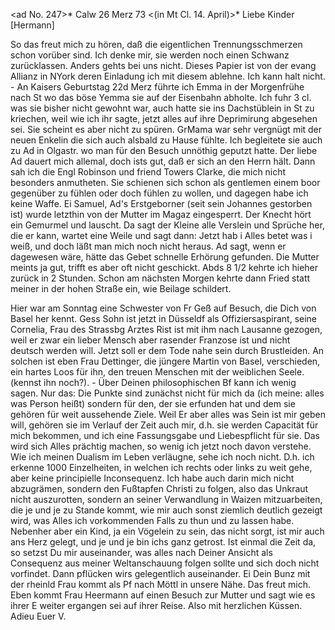 <ad No. 247>* Calw 26 Merz 73
 <(in Mt Cl. 14. April)>*
Liebe Kinder [Hermann]

So das freut mich zu hören, daß die eigentlichen Trennungsschmerzen schon vorüber sind. Ich denke mir, sie werden noch einen Schwanz zurücklassen. Anders gehts bei uns nicht. Dieses Papier ist von der evang Allianz in NYork deren Einladung ich mit diesem ablehne. Ich kann halt nicht. - An Kaisers Geburtstag 22d Merz führte ich Emma in der Morgenfrühe nach St wo das böse Yemma sie auf der Eisenbahn abholte. Ich fuhr 3 cl. was sie bisher nicht gewohnt war, auch hatte sie ins Dachstüblein in St zu kriechen, weil wie ich ihr sagte, jetzt alles auf ihre Deprimirung abgesehen sei. Sie scheint es aber nicht zu spüren. GrMama war sehr vergnügt mit der neuen Enkelin die sich auch alsbald zu Hause fühlte. Ich begleitete sie auch zu Ad in Olgastr. wo man für den Besuch unnöthig geputzt hatte. Der liebe Ad dauert mich allemal, doch ists gut, daß er sich an den Herrn hält. Dann sah ich die Engl Robinson und friend Towers Clarke, die mich nicht besonders anmutheten. Sie schienen sich schon als gentlemen einem boor gegenüber zu fühlen oder doch fühlen zu wollen, und dagegen habe ich keine Waffe. Ei Samuel, Ad's Erstgeborner (seit sein Johannes gestorben ist) wurde letzthin von der Mutter im Magaz eingesperrt. Der Knecht hört ein Gemurmel und lauscht. Da sagt der Kleine alle Verslein und Sprüche her, die er kann, wartet eine Weile und sagt dann: Jetzt hab i Alles betet was i weiß, und doch läßt man mich noch nicht heraus. Ad sagt, wenn er dagewesen wäre, hätte das Gebet schnelle Erhörung gefunden. Die Mutter meints ja gut, trifft es aber oft nicht geschickt. Abds 8 1/2 kehrte ich hieher zurück in 2 Stunden. Schon am nächsten Morgen kehrte dann Fried statt meiner in der hohen Straße ein, wie Beilage schildert.

Hier war am Sonntag eine Schwester von Fr Geß auf Besuch, die Dich von Basel her kennt. Gess Sohn ist jetzt in Düsseldf als Offiziersaspirant, seine Cornelia, Frau des Strassbg Arztes Rist ist mit ihm nach Lausanne gezogen, weil er zwar ein lieber Mensch aber rasender Franzose ist und nicht deutsch werden will. Jetzt soll er dem Tode nahe sein durch Brustleiden. An solchen ist eben Frau Dettinger, die jüngere Martin von Basel, verschieden, ein hartes Loos für ihn, den treuen Menschen mit der weiblichen Seele. (kennst ihn noch?). - Über Deinen philosophischen Bf kann ich wenig sagen. Nur das: Die Punkte sind zunächst nicht für mich da (ich meine: alles was Person heißt) sondern für den, der sie erfunden hat und dem sie gehören für weit aussehende Ziele. Weil Er aber alles was Sein ist mir geben will, gehören sie im Verlauf der Zeit auch mir, d.h. sie werden Capacität für mich bekommen, und ich eine Fassungsgabe und Liebespflicht für sie. Das wird sich Alles prächtig machen, so wenig ich jetzt noch davon verstehe. Wie ich meinen Dualism im Leben verläugne, sehe ich noch nicht. D.h. ich erkenne 1000 Einzelheiten, in welchen ich rechts oder links zu weit gehe, aber keine principielle Inconsequenz. Ich habe auch darin mich nicht abzugrämen, sondern den Fußtapfen Christi zu folgen, also das Unkraut nicht auszurotten, sondern an seiner Verwandlung in Waizen mitzuarbeiten, die je und je zu Stande kommt, wie mir auch sonst ziemlich deutlich gezeigt wird, was Alles ich vorkommenden Falls zu thun und zu lassen habe. Nebenher aber ein Kind, ja ein Vögelein zu sein, das nicht sorgt, ist mir auch ans Herz gelegt, und je und je bin ichs ganz getrost. Ist einmal die Zeit da, so setzst Du mir auseinander, was alles nach Deiner Ansicht als Consequenz aus meiner Weltanschauung folgen sollte und sich doch nicht vorfindet. Dann pflücken wirs gelegentlich auseinander. Ei Dein Bunz mit der rheinld Frau kommt als Pf nach Möttl in unsere Nähe. Das freut mich. Eben kommt Frau Heermann auf einen Besuch zur Mutter und sagt wie es ihrer E weiter ergangen sei auf ihrer Reise. Also mit herzlichen Küssen.
 Adieu Euer V.
